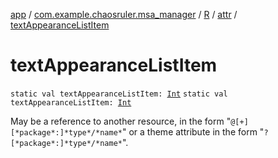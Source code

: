 [app](../../../index.md) / [com.example.chaosruler.msa_manager](../../index.md) / [R](../index.md) / [attr](index.md) / [textAppearanceListItem](.)

# textAppearanceListItem

`static val textAppearanceListItem: `[`Int`](https://kotlinlang.org/api/latest/jvm/stdlib/kotlin/-int/index.html)
`static val textAppearanceListItem: `[`Int`](https://kotlinlang.org/api/latest/jvm/stdlib/kotlin/-int/index.html)

May be a reference to another resource, in the form "`@[+][*package*:]*type*/*name*`" or a theme attribute in the form "`?[*package*:]*type*/*name*`".

